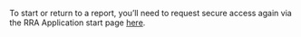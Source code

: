 To start or return to a report, you’ll need to request secure access again via the RRA Application start page   [here](/rra-prototype).

